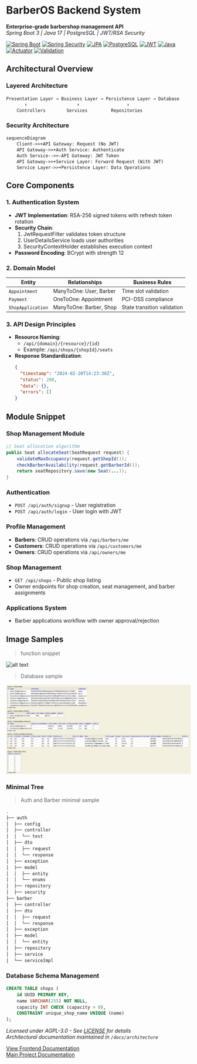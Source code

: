 # BarberOS Backend System

**Enterprise-grade barbershop management API**  
_Spring Boot 3 | Java 17 | PostgreSQL | JWT/RSA Security_

[![Spring Boot](https://img.shields.io/badge/Spring_Boot-3-6DB33F?logo=springboot)](https://spring.io/projects/spring-boot) [![Spring Security](https://img.shields.io/badge/Spring_Security-6-6DB33F?logo=springsecurity)](https://spring.io/projects/spring-security) [![JPA](https://img.shields.io/badge/JPA-Hibernate-59666C?logo=hibernate)](https://hibernate.org) [![PostgreSQL](https://img.shields.io/badge/PostgreSQL-16-4169E1?logo=postgresql)](https://www.postgresql.org/) [![JWT](https://img.shields.io/badge/JWT-0.11.5-000000?logo=jsonwebtokens)](https://jwt.io) [![Java](https://img.shields.io/badge/Java-17-007396?logo=openjdk)](https://openjdk.org) [![Actuator](https://img.shields.io/badge/Spring_Actuator-3-6DB33F)]() [![Validation](https://img.shields.io/badge/Bean_Validation-3-6DB33F)]()

## Architectural Overview

### Layered Architecture

```
Presentation Layer → Business Layer → Persistence Layer → Database
       ↑                   ↑                  ↑
    Controllers        Services         Repositories
```

### Security Architecture

```mermaid
sequenceDiagram
    Client->>+API Gateway: Request (No JWT)
    API Gateway->>+Auth Service: Authenticate
    Auth Service-->>-API Gateway: JWT Token
    API Gateway->>+Service Layer: Forward Request (With JWT)
    Service Layer->>+Persistence Layer: Data Operations
```

## Core Components

### 1. Authentication System

- **JWT Implementation**: RSA-256 signed tokens with refresh token rotation
- **Security Chain**:
  1. JwtRequestFilter validates token structure
  2. UserDetailsService loads user authorities
  3. SecurityContextHolder establishes execution context
- **Password Encoding**: BCrypt with strength 12

### 2. Domain Model

| Entity            | Relationships           | Business Rules              |
| ----------------- | ----------------------- | --------------------------- |
| `Appointment`     | ManyToOne: User, Barber | Time slot validation        |
| `Payment`         | OneToOne: Appointment   | PCI-DSS compliance          |
| `ShopApplication` | ManyToOne: Barber, Shop | State transition validation |

### 3. API Design Principles

- **Resource Naming**:
  - `/api/{domain}/{resource}/{id}`
  - Example: `/api/shops/{shopId}/seats`
- **Response Standardization**:
  ```json
  {
    "timestamp": "2024-02-20T14:23:38Z",
    "status": 200,
    "data": {},
    "errors": []
  }
  ```

## Module Snippet

### Shop Management Module

```java
// Seat allocation algorithm
public Seat allocateSeat(SeatRequest request) {
    validateMaxOccupancy(request.getShopId());
    checkBarberAvailability(request.getBarberId());
    return seatRepository.save(new Seat(...));
}
```

### Authentication

- `POST /api/auth/signup` - User registration
- `POST /api/auth/login` - User login with JWT

### Profile Management

- **Barbers**: CRUD operations via `/api/barbers/me`
- **Customers**: CRUD operations via `/api/customers/me`
- **Owners**: CRUD operations via `/api/owners/me`

### Shop Management

- `GET /api/shops` - Public shop listing
- Owner endpoints for shop creation, seat management, and barber assignments

### Applications System

- Barber applications workflow with owner approval/rejection

## Image Samples

> function snippet

![alt text](../public/backend-img/reject-application.gif)

> Database sample

![alt text](../public/backend-img/database.png)

### Minimal Tree 

> Auth and Barber minimal sample

```bash
.
├── auth
│  ├── config
│  ├── controller
│  │  └── test
│  ├── dto
│  │  ├── request
│  │  └── response
│  ├── exception
│  ├── model
│  │  ├── entity
│  │  └── enums
│  ├── repository
│  ├── security        
├── barber
│  ├── controller
│  ├── dto
│  │  ├── request
│  │  └── response
│  ├── exception
│  ├── model
│  │  └── entity
│  ├── repository
│  ├── service
│  └── serviceImpl
```

### Database Schema Management

```sql
CREATE TABLE shops (
    id UUID PRIMARY KEY,
    name VARCHAR(255) NOT NULL,
    capacity INT CHECK (capacity > 0),
    CONSTRAINT unique_shop_name UNIQUE (name)
);
```

_Licensed under AGPL-3.0 - See [LICENSE](LICENSE) for details_  
_Architectural documentation maintained in `/docs/architecture`_

[View Frontend Documentation](../frontend/README.md)  
[Main Project Documentation](../README.md)
